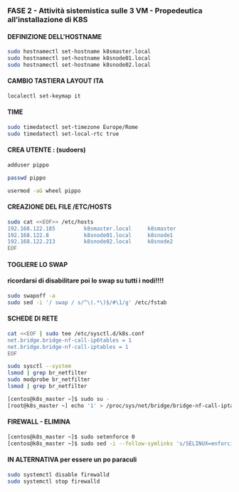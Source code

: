 ### FASE 2 - Attività sistemistica sulle 3 VM - Propedeutica all’installazione di K8S
#### DEFINIZIONE DELL'HOSTNAME

```bash
sudo hostnamectl set-hostname k8smaster.local
sudo hostnamectl set-hostname k8snode01.local
sudo hostnamectl set-hostname k8snode02.local
```

#### CAMBIO TASTIERA LAYOUT ITA

```bash
localectl set-keymap it
```

#### TIME 

```bash
sudo timedatectl set-timezone Europe/Rome
sudo timedatectl set-local-rtc true
```

#### CREA UTENTE : (sudoers)

```bash
adduser pippo

passwd pippo

usermod -aG wheel pippo
```

#### CREAZIONE DEL FILE /ETC/HOSTS ####

```bash
sudo cat <<EOF>> /etc/hosts
192.168.122.185         k8smaster.local     k8smaster
192.168.122.8	        k8snode01.local     k8snode1
192.168.122.213         k8snode02.local     k8snode2
EOF
```

#### TOGLIERE LO SWAP

#### ricordarsi di disabilitare poi lo swap su tutti i nodi!!!!

```bash
sudo swapoff -a
sudo sed -i '/ swap / s/^\(.*\)$/#\1/g' /etc/fstab
```


#### SCHEDE DI RETE

```bash
cat <<EOF | sudo tee /etc/sysctl.d/k8s.conf
net.bridge.bridge-nf-call-ip6tables = 1
net.bridge.bridge-nf-call-iptables = 1
EOF

sudo sysctl --system
lsmod | grep br_netfilter
sudo modprobe br_netfilter
lsmod | grep br_netfilter

[centos@k8s_master ~]$ sudo su -
[root@k8s_master ~] echo '1' > /proc/sys/net/bridge/bridge-nf-call-iptables
```


#### FIREWALL - ELIMINA

```bash
[centos@k8s_master ~]$ sudo setenforce 0
[centos@k8s_master ~]$ sudo sed -i --follow-symlinks 's/SELINUX=enforcing/SELINUX=disabled/g' /etc/sysconfig/selinux
```


#### IN ALTERNATIVA per essere un po paraculi

```bash
sudo systemctl disable firewalld
sudo systemctl stop firewalld
```
